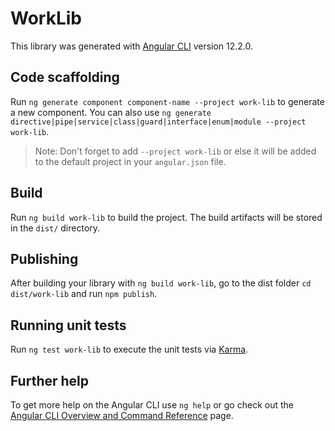 # WorkLib

This library was generated with [Angular CLI](https://github.com/angular/angular-cli) version 12.2.0.

## Code scaffolding

Run `ng generate component component-name --project work-lib` to generate a new component. You can also use `ng generate directive|pipe|service|class|guard|interface|enum|module --project work-lib`.
> Note: Don't forget to add `--project work-lib` or else it will be added to the default project in your `angular.json` file. 

## Build

Run `ng build work-lib` to build the project. The build artifacts will be stored in the `dist/` directory.

## Publishing

After building your library with `ng build work-lib`, go to the dist folder `cd dist/work-lib` and run `npm publish`.

## Running unit tests

Run `ng test work-lib` to execute the unit tests via [Karma](https://karma-runner.github.io).

## Further help

To get more help on the Angular CLI use `ng help` or go check out the [Angular CLI Overview and Command Reference](https://angular.io/cli) page.
